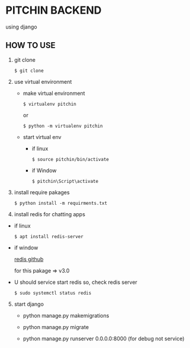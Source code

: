 # PITCHIN BACKEND

using django

## HOW TO USE

1. git clone

   `$ git clone`

2. use virtual environment

   - make virtual environment

     `$ virtualenv pitchin`

     or

     `$ python -m virtualenv pitchin`

   - start virtual env

     - if linux

       `$ source pitchin/bin/activate`

     - if Window

       `$ pitchin\Script\activate`

3. install require pakages

   `$ python install -m requirments.txt`

4. install redis for chatting apps

- if linux

  `$ apt install redis-server`

- if window

  [redis github](https://github.com/microsoftarchive/redis)

  for this pakage => v3.0

- U should service start redis so, check redis server

  `$ sudo systemctl status redis`

5. start django

   - python manage.py makemigrations

   - python manage.py migrate

   - python manage.py runserver 0.0.0.0:8000 (for debug not service)
